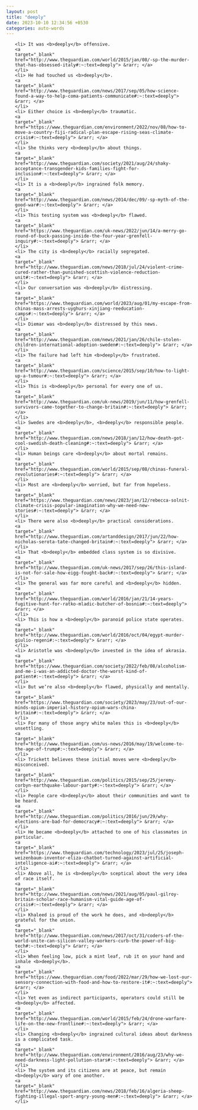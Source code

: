 ```yaml
---
layout: post
title: "deeply"
date: 2023-10-10 12:34:56 +0530
categories: auto-words
---
```

<ol>

    <li> It was <b>deeply</b> offensive.
    <a 
    target="_blank" 
    href="http://www.theguardian.com/world/2015/jan/08/-sp-the-murder-that-has-obsessed-italy#:~:text=deeply"> &rarr; </a>
    </li>
    <li> He had touched us <b>deeply</b>.
    <a 
    target="_blank" 
    href="http://www.theguardian.com/news/2017/sep/05/how-science-found-a-way-to-help-coma-patients-communicate#:~:text=deeply"> &rarr; </a>
    </li>
    <li> Either choice is <b>deeply</b> traumatic.
    <a 
    target="_blank" 
    href="https://www.theguardian.com/environment/2022/nov/08/how-to-move-a-country-fiji-radical-plan-escape-rising-seas-climate-crisis#:~:text=deeply"> &rarr; </a>
    </li>
    <li> She thinks very <b>deeply</b> about things.
    <a 
    target="_blank" 
    href="http://www.theguardian.com/society/2021/aug/24/shaky-acceptance-transgender-kids-families-fight-for-inclusion#:~:text=deeply"> &rarr; </a>
    </li>
    <li> It is a <b>deeply</b> ingrained folk memory.
    <a 
    target="_blank" 
    href="http://www.theguardian.com/news/2014/dec/09/-sp-myth-of-the-good-war#:~:text=deeply"> &rarr; </a>
    </li>
    <li> This testing system was <b>deeply</b> flawed.
    <a 
    target="_blank" 
    href="https://www.theguardian.com/uk-news/2022/jun/14/a-merry-go-round-of-buck-passing-inside-the-four-year-grenfell-inquiry#:~:text=deeply"> &rarr; </a>
    </li>
    <li> The city is <b>deeply</b> racially segregated.
    <a 
    target="_blank" 
    href="http://www.theguardian.com/news/2018/jul/24/violent-crime-cured-rather-than-punished-scottish-violence-reduction-unit#:~:text=deeply"> &rarr; </a>
    </li>
    <li> Our conversation was <b>deeply</b> distressing.
    <a 
    target="_blank" 
    href="https://www.theguardian.com/world/2023/aug/01/my-escape-from-chinas-mass-arrests-uyghurs-xinjiang-reeducation-camps#:~:text=deeply"> &rarr; </a>
    </li>
    <li> Diemar was <b>deeply</b> distressed by this news.
    <a 
    target="_blank" 
    href="http://www.theguardian.com/news/2021/jan/26/chile-stolen-children-international-adoption-sweden#:~:text=deeply"> &rarr; </a>
    </li>
    <li> The failure had left him <b>deeply</b> frustrated.
    <a 
    target="_blank" 
    href="http://www.theguardian.com/science/2015/sep/10/how-to-light-up-a-tumour#:~:text=deeply"> &rarr; </a>
    </li>
    <li> This is <b>deeply</b> personal for every one of us.
    <a 
    target="_blank" 
    href="http://www.theguardian.com/uk-news/2019/jun/11/how-grenfell-survivors-came-together-to-change-britain#:~:text=deeply"> &rarr; </a>
    </li>
    <li> Swedes are <b>deeply</b>, <b>deeply</b> responsible people.
    <a 
    target="_blank" 
    href="http://www.theguardian.com/news/2018/jan/12/how-death-got-cool-swedish-death-cleaning#:~:text=deeply"> &rarr; </a>
    </li>
    <li> Human beings care <b>deeply</b> about mortal remains.
    <a 
    target="_blank" 
    href="http://www.theguardian.com/world/2015/sep/08/chinas-funeral-revolutionaries#:~:text=deeply"> &rarr; </a>
    </li>
    <li> Most are <b>deeply</b> worried, but far from hopeless.
    <a 
    target="_blank" 
    href="https://www.theguardian.com/news/2023/jan/12/rebecca-solnit-climate-crisis-popular-imagination-why-we-need-new-stories#:~:text=deeply"> &rarr; </a>
    </li>
    <li> There were also <b>deeply</b> practical considerations.
    <a 
    target="_blank" 
    href="http://www.theguardian.com/artanddesign/2017/jun/22/how-nicholas-serota-tate-changed-britain#:~:text=deeply"> &rarr; </a>
    </li>
    <li> That <b>deeply</b> embedded class system is so divisive.
    <a 
    target="_blank" 
    href="http://www.theguardian.com/uk-news/2017/sep/26/this-island-is-not-for-sale-how-eigg-fought-back#:~:text=deeply"> &rarr; </a>
    </li>
    <li> The general was far more careful and <b>deeply</b> hidden.
    <a 
    target="_blank" 
    href="http://www.theguardian.com/world/2016/jan/21/14-years-fugitive-hunt-for-ratko-mladic-butcher-of-bosnia#:~:text=deeply"> &rarr; </a>
    </li>
    <li> This is how a <b>deeply</b> paranoid police state operates.
    <a 
    target="_blank" 
    href="http://www.theguardian.com/world/2016/oct/04/egypt-murder-giulio-regeni#:~:text=deeply"> &rarr; </a>
    </li>
    <li> Aristotle was <b>deeply</b> invested in the idea of akrasia.
    <a 
    target="_blank" 
    href="https://www.theguardian.com/society/2022/feb/08/alcoholism-and-me-i-was-an-addicted-doctor-the-worst-kind-of-patient#:~:text=deeply"> &rarr; </a>
    </li>
    <li> But we’re also <b>deeply</b> flawed, physically and mentally.
    <a 
    target="_blank" 
    href="https://www.theguardian.com/society/2023/may/23/out-of-our-minds-opium-imperial-history-opium-wars-china-britain#:~:text=deeply"> &rarr; </a>
    </li>
    <li> For many of those angry white males this is <b>deeply</b> unsettling.
    <a 
    target="_blank" 
    href="http://www.theguardian.com/us-news/2016/may/19/welcome-to-the-age-of-trump#:~:text=deeply"> &rarr; </a>
    </li>
    <li> Trickett believes these initial moves were <b>deeply</b> misconceived.
    <a 
    target="_blank" 
    href="http://www.theguardian.com/politics/2015/sep/25/jeremy-corbyn-earthquake-labour-party#:~:text=deeply"> &rarr; </a>
    </li>
    <li> People care <b>deeply</b> about their communities and want to be heard.
    <a 
    target="_blank" 
    href="http://www.theguardian.com/politics/2016/jun/29/why-elections-are-bad-for-democracy#:~:text=deeply"> &rarr; </a>
    </li>
    <li> He became <b>deeply</b> attached to one of his classmates in particular.
    <a 
    target="_blank" 
    href="https://www.theguardian.com/technology/2023/jul/25/joseph-weizenbaum-inventor-eliza-chatbot-turned-against-artificial-intelligence-ai#:~:text=deeply"> &rarr; </a>
    </li>
    <li> Above all, he is <b>deeply</b> sceptical about the very idea of race itself.
    <a 
    target="_blank" 
    href="http://www.theguardian.com/news/2021/aug/05/paul-gilroy-britain-scholar-race-humanism-vital-guide-age-of-crisis#:~:text=deeply"> &rarr; </a>
    </li>
    <li> Khaleed is proud of the work he does, and <b>deeply</b> grateful for the union.
    <a 
    target="_blank" 
    href="http://www.theguardian.com/news/2017/oct/31/coders-of-the-world-unite-can-silicon-valley-workers-curb-the-power-of-big-tech#:~:text=deeply"> &rarr; </a>
    </li>
    <li> When feeling low, pick a mint leaf, rub it on your hand and inhale <b>deeply</b>.
    <a 
    target="_blank" 
    href="https://www.theguardian.com/food/2022/mar/29/how-we-lost-our-sensory-connection-with-food-and-how-to-restore-it#:~:text=deeply"> &rarr; </a>
    </li>
    <li> Yet even as indirect participants, operators could still be <b>deeply</b> affected.
    <a 
    target="_blank" 
    href="http://www.theguardian.com/world/2015/feb/24/drone-warfare-life-on-the-new-frontline#:~:text=deeply"> &rarr; </a>
    </li>
    <li> Changing <b>deeply</b> ingrained cultural ideas about darkness is a complicated task.
    <a 
    target="_blank" 
    href="http://www.theguardian.com/environment/2016/aug/23/why-we-need-darkness-light-pollution-stars#:~:text=deeply"> &rarr; </a>
    </li>
    <li> The system and its citizens are at peace, but remain <b>deeply</b> wary of one another.
    <a 
    target="_blank" 
    href="http://www.theguardian.com/news/2018/feb/16/algeria-sheep-fighting-illegal-sport-angry-young-men#:~:text=deeply"> &rarr; </a>
    </li>